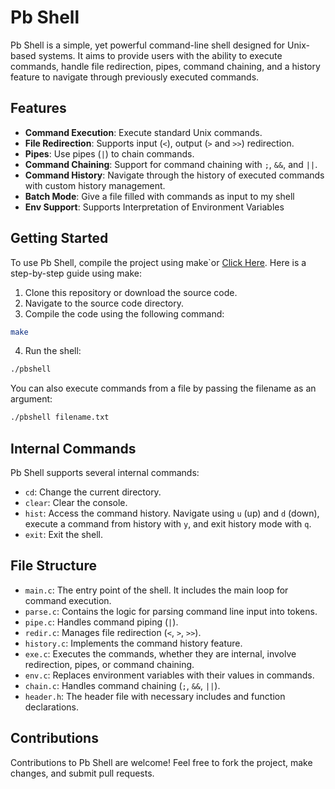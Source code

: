 
# Pb Shell

Pb Shell is a simple, yet powerful command-line shell designed for Unix-based systems. It aims to provide users with the ability to execute commands, handle file redirection, pipes, command chaining, and a history feature to navigate through previously executed commands.

## Features

- **Command Execution**: Execute standard Unix commands.
- **File Redirection**: Supports input (`<`), output (`>` and `>>`) redirection.
- **Pipes**: Use pipes (`|`) to chain commands.
- **Command Chaining**: Support for command chaining with `;`, `&&`, and `||`.
- **Command History**: Navigate through the history of executed commands with custom history management.
- **Batch Mode**: Give a file filled with commands as input to my shell
- **Env Support**: Supports Interpretation of Environment Variables

## Getting Started

To use Pb Shell, compile the project using make`or <a href="https://github.com/pb-dot/Deb_Packages">Click Here</a>.
Here is a step-by-step guide using make:

1. Clone this repository or download the source code.
2. Navigate to the source code directory.
3. Compile the code using the following command:

```bash
make
```

4. Run the shell:

```bash
./pbshell
```

You can also execute commands from a file by passing the filename as an argument:

```bash
./pbshell filename.txt
```

## Internal Commands

Pb Shell supports several internal commands:

- `cd`: Change the current directory.
- `clear`: Clear the console.
- `hist`: Access the command history. Navigate using `u` (up) and `d` (down), execute a command from history with `y`, and exit history mode with `q`.
- `exit`: Exit the shell.

## File Structure

- `main.c`: The entry point of the shell. It includes the main loop for command execution.
- `parse.c`: Contains the logic for parsing command line input into tokens.
- `pipe.c`: Handles command piping (`|`).
- `redir.c`: Manages file redirection (`<`, `>`, `>>`).
- `history.c`: Implements the command history feature.
- `exe.c`: Executes the commands, whether they are internal, involve redirection, pipes, or command chaining.
- `env.c`: Replaces environment variables with their values in commands.
- `chain.c`: Handles command chaining (`;`, `&&`, `||`).
- `header.h`: The header file with necessary includes and function declarations.

## Contributions

Contributions to Pb Shell are welcome! Feel free to fork the project, make changes, and submit pull requests.

